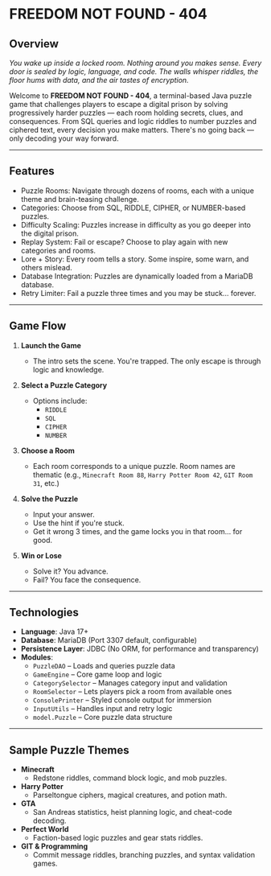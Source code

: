 # FREEDOM NOT FOUND - 404

## Overview

_You wake up inside a locked room. Nothing around you makes sense. Every door is sealed by logic, language, and code. The walls whisper riddles, the floor hums with data, and the air tastes of encryption._

Welcome to **FREEDOM NOT FOUND - 404**, a terminal-based Java puzzle game that challenges players to escape a digital prison by solving progressively harder puzzles — each room holding secrets, clues, and consequences. From SQL queries and logic riddles to number puzzles and ciphered text, every decision you make matters. There's no going back — only decoding your way forward.

---

## Features

- Puzzle Rooms: Navigate through dozens of rooms, each with a unique theme and brain-teasing challenge.
- Categories: Choose from SQL, RIDDLE, CIPHER, or NUMBER-based puzzles.
- Difficulty Scaling: Puzzles increase in difficulty as you go deeper into the digital prison.
- Replay System: Fail or escape? Choose to play again with new categories and rooms.
- Lore + Story: Every room tells a story. Some inspire, some warn, and others mislead.
- Database Integration: Puzzles are dynamically loaded from a MariaDB database.
- Retry Limiter: Fail a puzzle three times and you may be stuck... forever.

---

## Game Flow

1. **Launch the Game**
    - The intro sets the scene. You're trapped. The only escape is through logic and knowledge.

2. **Select a Puzzle Category**
    - Options include:
        - `RIDDLE`
        - `SQL`
        - `CIPHER`
        - `NUMBER`

3. **Choose a Room**
    - Each room corresponds to a unique puzzle. Room names are thematic (e.g., `Minecraft Room 88`, `Harry Potter Room 42`, `GIT Room 31`, etc.)

4. **Solve the Puzzle**
    - Input your answer.
    - Use the hint if you're stuck.
    - Get it wrong 3 times, and the game locks you in that room... for good.

5. **Win or Lose**
    - Solve it? You advance.
    - Fail? You face the consequence.

---

## Technologies

- **Language**: Java 17+
- **Database**: MariaDB (Port 3307 default, configurable)
- **Persistence Layer**: JDBC (No ORM, for performance and transparency)
- **Modules**:
    - `PuzzleDAO` – Loads and queries puzzle data
    - `GameEngine` – Core game loop and logic
    - `CategorySelector` – Manages category input and validation
    - `RoomSelector` – Lets players pick a room from available ones
    - `ConsolePrinter` – Styled console output for immersion
    - `InputUtils` – Handles input and retry logic
    - `model.Puzzle` – Core puzzle data structure

---

## Sample Puzzle Themes

- **Minecraft**
    - Redstone riddles, command block logic, and mob puzzles.
- **Harry Potter**
    - Parseltongue ciphers, magical creatures, and potion math.
- **GTA**
    - San Andreas statistics, heist planning logic, and cheat-code decoding.
- **Perfect World**
    - Faction-based logic puzzles and gear stats riddles.
- **GIT & Programming**
    - Commit message riddles, branching puzzles, and syntax validation games.
